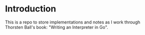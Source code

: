 # Introduction

This is a repo to store implementations and notes as I work through Thorsten Ball's book: "Writing an Interpreter in Go".
